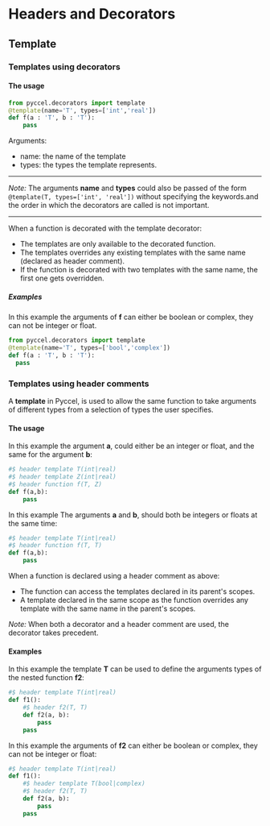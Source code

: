 # Headers and Decorators

## Template
### Templates using decorators
#### The usage
```python
from pyccel.decorators import template
@template(name='T', types=['int','real'])
def f(a : 'T', b : 'T'):
	pass
```
Arguments:
-   name: the name of the template
-   types: the types the template represents.
---
*Note:*
The arguments **name** and **types** could also be passed of the form
`@template(T, types=['int', 'real'])` without specifying the keywords.and the order in which the decorators are called is not important.

---
When  a function is decorated with the template decorator:
-   The templates are only available to the decorated function.
-   The templates overrides any existing templates with the same name (declared as header comment).
-   If the function is decorated with two templates with the same name, the first one gets overridden.
##### Examples
In this example the arguments of **f** can either be boolean or complex, they can not be integer or float.
```python
from pyccel.decorators import template
@template(name='T', types=['bool','complex'])
def f(a : 'T', b : 'T'):
  pass
```

### Templates using header comments
A **template** in Pyccel, is used to allow the same function to take arguments of different types from a selection of types the user specifies.
#### The usage
In this example the argument **a**, could either be an integer or float, and the same for the argument **b**:
```python
#$ header template T(int|real)
#$ header template Z(int|real)
#$ header function f(T, Z)
def f(a,b):
	pass
```
In this example The arguments **a** and **b**, should both be integers or floats at the same time:
```python
#$ header template T(int|real)
#$ header function f(T, T)
def f(a,b):
	pass
```
When a function is declared using a header comment as above:
-   The function can access the templates declared in its parent's scopes.
-   A template declared in the same scope as the function overrides any template with the same name in the parent's scopes.

*Note:*
When both a decorator and a header comment are used, the decorator takes precedent.

#### Examples
In this example the template **T** can be used to define the arguments types of the nested function **f2**:
```python
#$ header template T(int|real)
def f1():
	#$ header f2(T, T)
	def f2(a, b):
		pass
	pass
```
In this example the arguments of **f2** can either be boolean or complex, they can not be integer or float:
```python
#$ header template T(int|real)
def f1():
	#$ header template T(bool|complex)
	#$ header f2(T, T)
	def f2(a, b):
		pass
	pass
```
